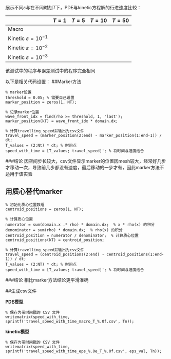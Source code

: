 展示不同$\varepsilon$与在不同时刻$T$下，PDE与kinetic方程解的行进速度比较：

|   | $T=1$ | $T=5$ |$T=10$|$T=50$|
|-------|-------|-------|-------|-------|
| Macro |  |  |  |  |
| Kinetic $\varepsilon=10^{-1}$ |  |  |  |  |
| Kinetic $\varepsilon=10^{-2}$ |  |  |  |  |
| Kinetic $\varepsilon=10^{-3}$ |  |  |  |  |


该测试中的程序与误差测试中的程序完全相同

以下是相关代码设置：
##Marker方法

```
% marker设置
threshold = 0.05; % 需要自己设置
marker_position = zeros(1, NT);
```
```
% 记录marker位置 
wave_front_idx = find(rho >= threshold, 1, 'last');
marker_position(kT) = wave_front_idx * domain.dx;
```
```
% 计算travelling speed并输出为csv文件
travel_speed = (marker_position(2:end) - marker_position(1:end-1)) / dt;
T_values = (2:Nt) * dt; % 时间点
speed_with_time = [T_values; travel_speed]'; % 将时间与速度结合
```
###结论
因空间步长较大，csv文件显示marker的位置因mesh较大，经常好几步才移动一次，导致前几步都没有速度，最后移动的一步才有，因此marker方法不适用于该实验

## 用质心替代marker
```
% 初始化质心位置数组
centroid_positions = zeros(1, NT); 
```
```
% 计算质心位置
numerator = sum(domain.x .* rho) * domain.dx;  % x * rho(x) 的积分
denominator = sum(rho) * domain.dx;  % rho(x) 的积分
centroid_position = numerator / denominator;  % 计算质心位置
centroid_positions(kT) = centroid_position;
```
```
% 计算travelling speed并输出为csv文件
travel_speed = (centroid_positions(2:end) - centroid_positions(1:end-1)) / dt;
T_values = (2:NT) * dt; % 时间点
speed_with_time = [T_values; travel_speed]'; % 将时间与速度结合
```
###结论
相比marker方法结论更平滑准确

##生成csv文件

**PDE模型**

```
% 保存为带时间戳的 CSV 文件
writematrix(speed_with_time, sprintf('travel_speed_with_time_macro_T_%.0f.csv', Tn));
```
**kinetic模型**

```
% 保存为带时间戳的 CSV 文件
writematrix(speed_with_time, sprintf('travel_speed_with_time_eps_%.0e_T_%.0f.csv', eps_val, Tn));
```
